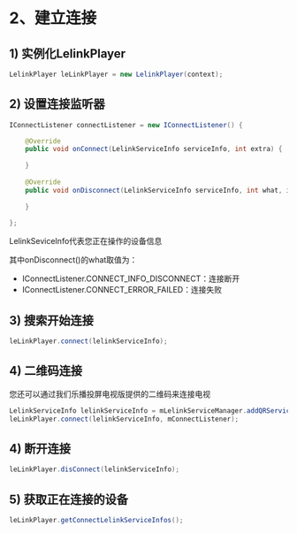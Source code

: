 # 2、建立连接

## 1) 实例化LelinkPlayer
```java
LelinkPlayer leLinkPlayer = new LelinkPlayer(context);
```
## 2) 设置连接监听器
```java
IConnectListener connectListener = new IConnectListener() {

    @Override
    public void onConnect(LelinkServiceInfo serviceInfo, int extra) {
    
    }
    
    @Override
    public void onDisconnect(LelinkServiceInfo serviceInfo, int what, int extra) {
    
    }
    
};
```
LelinkSeviceInfo代表您正在操作的设备信息

其中onDisconnect()的what取值为：

- IConnectListener.CONNECT_INFO_DISCONNECT：连接断开
- IConnectListener.CONNECT_ERROR_FAILED：连接失败

## 3) 搜索开始连接
```java
leLinkPlayer.connect(lelinkServiceInfo);
```
## 4) 二维码连接

您还可以通过我们乐播投屏电视版提供的二维码来连接电视

```java
LelinkServiceInfo lelinkServiceInfo = mLelinkServiceManager.addQRServiceInfo(qrCodeStr);
leLinkPlayer.connect(lelinkServiceInfo, mConnectListener);
```
## 4) 断开连接
```java
leLinkPlayer.disConnect(lelinkServiceInfo);
```
## 5) 获取正在连接的设备
```java
leLinkPlayer.getConnectLelinkServiceInfos();
```
